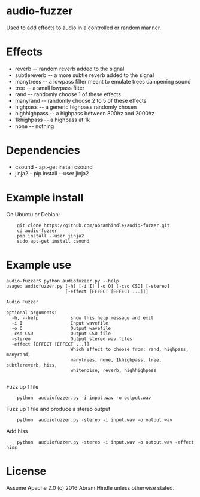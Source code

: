audio-fuzzer
============

Used to add effects to audio in a controlled or random manner.

Effects
=======

* reverb -- random reverb added to the signal
* subtlereverb -- a more subtle reverb added to the signal
* manytrees -- a lowpass filter meant to emulate trees dampening sound
* tree -- a small lowpass filter
* rand -- randomly choose 1 of these effects
* manyrand -- randomly choose 2 to 5 of these effects
* highpass -- a generic highpass randomly chosen
* highhighpass -- a highpass between 800hz and 2000hz
* 1khighpass -- a highpass at 1k
* none -- nothing

Dependencies
============

* csound - apt-get install csound
* jinja2 - pip install --user jinja2

Example install
===============

On Ubuntu or Debian:

```
    git clone https://github.com/abramhindle/audio-fuzzer.git
    cd audio-fuzzer
    pip install --user jinja2
    sudo apt-get install csound
```

Example use
===========

```
audio-fuzzer$ python audiofuzzer.py --help
usage: audiofuzzer.py [-h] [-i I] [-o O] [-csd CSD] [-stereo]
                      [-effect [EFFECT [EFFECT ...]]]

Audio Fuzzer

optional arguments:
  -h, --help            show this help message and exit
  -i I                  Input wavefile
  -o O                  Output wavefile
  -csd CSD              Output CSD file
  -stereo               Output stereo wav files
  -effect [EFFECT [EFFECT ...]]
                        Which effect to choose from: rand, highpass, manyrand,
                        manytrees, none, 1khighpass, tree, subtlereverb, hiss,
                        whitenoise, reverb, highhighpass


```

Fuzz up 1 file

```
    python  auduiofuzzer.py -i input.wav -o output.wav
```

Fuzz up 1 file and produce a stereo output

```
    python  auduiofuzzer.py -stereo -i input.wav -o output.wav
```

Add hiss

```
    python  auduiofuzzer.py -stereo -i input.wav -o output.wav -effect hiss
```

License
=======

Assume Apache 2.0 (c) 2016 Abram Hindle unless otherwise stated.
